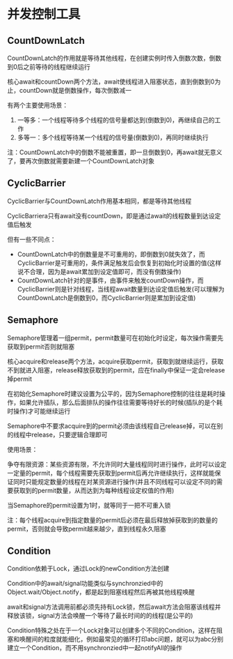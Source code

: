 # 并发控制工具

## CountDownLatch

CountDownLatch的作用就是等待其他线程，在创建实例时传入倒数次数，倒数到0后之前等待的线程继续运行

核心await和countDown两个方法，await使线程进入阻塞状态，直到倒数到0为止，countDown就是倒数操作，每次倒数减一

有两个主要使用场景：

1. 一等多：一个线程等待多个线程的信号量都达到(倒数到0)，再继续自己的工作
2. 多等一：多个线程等待某一个线程的信号量(倒数到0)，再同时继续执行

注：CountDownLatch中的倒数不能被重置，即一旦倒数到0，再await就无意义了，要再次倒数就需要新建一个CountDownLatch对象

## CyclicBarrier

CyclicBarrier与CountDownLatch作用基本相同，都是等待其他线程

CyclicBarriera只有await没有countDown，即是通过await的线程数量到达设定值后触发

但有一些不同点：
- CountDownLatch中的倒数量是不可重用的，即倒数到0就失效了，而CyclicBarrier是可重用的，条件满足触发后会恢复到初始化时设置的值(这样说不合理，因为是await累加到设定值即可，而没有倒数操作)
- CountDownLatch针对的是事件，由事件来触发countDown操作，而CyclicBarrier则是针对线程，当线程await数量到达设定值后触发(可以理解为CountDownLatch是倒数到0，而CyclicBarrier则是累加到设定值)

## Semaphore

Semaphore管理着一组permit，permit数量可在初始化时设定，每次操作需要先获取到permit否则就阻塞

核心acquire和release两个方法，acquire获取permit，获取到就继续运行，获取不到就进入阻塞，release释放获取到的permit，应在finally中保证一定会release掉permit

在初始化Semaphore时建议设置为公平的，因为Semaphore控制的往往是耗时操作，如果允许插队，那么后面排队的操作往往需要等待好长的时候(插队的是个耗时操作)才可能继续运行

Semaphore中不要求acquire到的permit必须由该线程自己release掉，可以在别的线程中release，只要逻辑合理即可

使用场景：

争夺有限资源：某些资源有限，不允许同时大量线程同时进行操作，此时可以设定一定量的permit，每个线程需要先获取到permit后再允许继续执行，这样就能保证同时只能规定数量的线程在对某资源进行操作(并且不同线程可以设定不同的需要获取到的permit数量，从而达到为每种线程设定权值的作用)

当Semaphore的permit设置为1时，就等同于一把不可重入锁

注：每个线程acquire到指定数量的permit后必须在最后释放掉获取到的数量的permit，否则就会导致permit越来越少，直到线程永久阻塞

## Condition

Condition依赖于Lock，通过Lock的newCondition方法创建

Condition中的await/signal功能类似与synchronzied中的Object.wait/Object.notify，都是起到阻塞线程然后再被其他线程唤醒

await和signal方法调用前都必须先持有Lock锁，然后await方法会阻塞该线程并释放该锁，signal方法会唤醒一个等待了最长时间的的线程(是公平的)

Condition特殊之处在于一个Lock对象可以创建多个不同的Condition，这样在阻塞和唤醒间的粒度就能细化，例如最常见的循环打印abc问题，就可以为abc分别建立一个Condition，而不用synchronzied中一起notifyAll的操作
